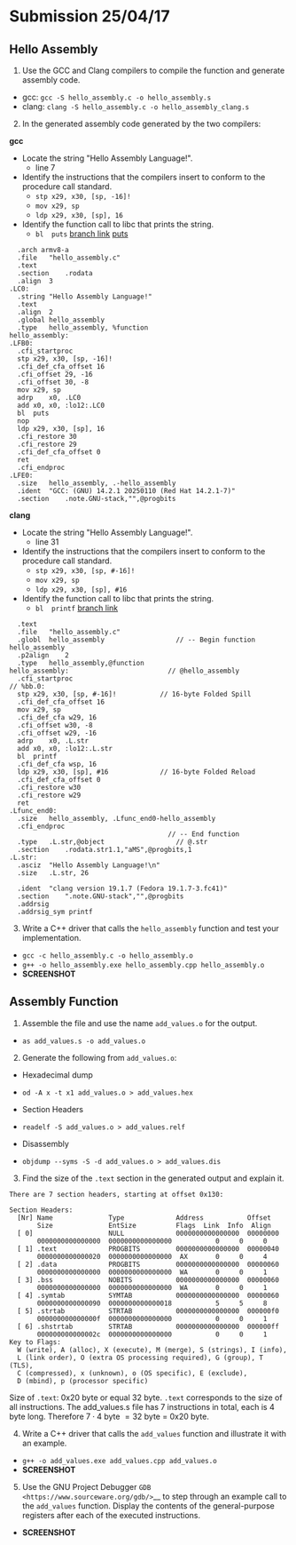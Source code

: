 Submission 25/04/17
===================

Hello Assembly
--------------

1) Use the GCC and Clang compilers to compile the function and generate assembly code.

- gcc: ``gcc -S hello_assembly.c -o hello_assembly.s``
- clang: ``clang -S hello_assembly.c -o hello_assembly_clang.s``

2) In the generated assembly code generated by the two compilers:

  **gcc**
  * Locate the string "Hello Assembly Language!".
    - line 7
  * Identify the instructions that the compilers insert to conform to the procedure call standard.
    - ``stp	x29, x30, [sp, -16]!``
    - ``mov	x29, sp``
    - ``ldp x29, x30, [sp], 16``
  * Identify the function call to libc that prints the string.
    - ``bl	puts`` [branch link](https://developer.arm.com/documentation/dui0379/e/arm-and-thumb-instructions/bl) [puts](https://pubs.opengroup.org/onlinepubs/009695399/functions/puts.html)
  ```
    .arch armv8-a
    .file	"hello_assembly.c"
    .text
    .section	.rodata
    .align	3
  .LC0:
    .string	"Hello Assembly Language!"
    .text
    .align	2
    .global	hello_assembly
    .type	hello_assembly, %function
  hello_assembly:
  .LFB0:
    .cfi_startproc
    stp	x29, x30, [sp, -16]!
    .cfi_def_cfa_offset 16
    .cfi_offset 29, -16
    .cfi_offset 30, -8
    mov	x29, sp
    adrp	x0, .LC0
    add	x0, x0, :lo12:.LC0
    bl	puts
    nop
    ldp	x29, x30, [sp], 16
    .cfi_restore 30
    .cfi_restore 29
    .cfi_def_cfa_offset 0
    ret
    .cfi_endproc
  .LFE0:
    .size	hello_assembly, .-hello_assembly
    .ident	"GCC: (GNU) 14.2.1 20250110 (Red Hat 14.2.1-7)"
    .section	.note.GNU-stack,"",@progbits
  ```
  **clang**
  * Locate the string "Hello Assembly Language!".
    - line 31
  * Identify the instructions that the compilers insert to conform to the procedure call standard.
    - ``stp	x29, x30, [sp, #-16]!``
    - ``mov	x29, sp``
    - ``ldp	x29, x30, [sp], #16``
  * Identify the function call to libc that prints the string.
    - ``bl	printf`` [branch link](https://developer.arm.com/documentation/dui0379/e/arm-and-thumb-instructions/bl)
  ```
    .text
    .file	"hello_assembly.c"
    .globl	hello_assembly                  // -- Begin function hello_assembly
    .p2align	2
    .type	hello_assembly,@function
  hello_assembly:                         // @hello_assembly
    .cfi_startproc
  // %bb.0:
    stp	x29, x30, [sp, #-16]!           // 16-byte Folded Spill
    .cfi_def_cfa_offset 16
    mov	x29, sp
    .cfi_def_cfa w29, 16
    .cfi_offset w30, -8
    .cfi_offset w29, -16
    adrp	x0, .L.str
    add	x0, x0, :lo12:.L.str
    bl	printf
    .cfi_def_cfa wsp, 16
    ldp	x29, x30, [sp], #16             // 16-byte Folded Reload
    .cfi_def_cfa_offset 0
    .cfi_restore w30
    .cfi_restore w29
    ret
  .Lfunc_end0:
    .size	hello_assembly, .Lfunc_end0-hello_assembly
    .cfi_endproc
                                          // -- End function
    .type	.L.str,@object                  // @.str
    .section	.rodata.str1.1,"aMS",@progbits,1
  .L.str:
    .asciz	"Hello Assembly Language!\n"
    .size	.L.str, 26

    .ident	"clang version 19.1.7 (Fedora 19.1.7-3.fc41)"
    .section	".note.GNU-stack","",@progbits
    .addrsig
    .addrsig_sym printf
  ```

3) Write a C++ driver that calls the ``hello_assembly`` function  and test your implementation.

- ``gcc -c hello_assembly.c -o hello_assembly.o``
- ``g++ -o hello_assembly.exe hello_assembly.cpp hello_assembly.o``
- **SCREENSHOT**


Assembly Function
-----------------

1) Assemble the file and use the name ``add_values.o`` for the output.

- ``as add_values.s -o add_values.o``

2) Generate the following from ``add_values.o``:

* Hexadecimal dump
- ``od -A x -t x1 add_values.o > add_values.hex``
* Section Headers
- ``readelf -S add_values.o > add_values.relf``
* Disassembly
- ``objdump --syms -S -d add_values.o > add_values.dis``

3) Find the size of the ``.text`` section in the generated output and explain it.

```
There are 7 section headers, starting at offset 0x130:

Section Headers:
  [Nr] Name              Type             Address           Offset
       Size              EntSize          Flags  Link  Info  Align
  [ 0]                   NULL             0000000000000000  00000000
       0000000000000000  0000000000000000           0     0     0
  [ 1] .text             PROGBITS         0000000000000000  00000040
       0000000000000020  0000000000000000  AX       0     0     4
  [ 2] .data             PROGBITS         0000000000000000  00000060
       0000000000000000  0000000000000000  WA       0     0     1
  [ 3] .bss              NOBITS           0000000000000000  00000060
       0000000000000000  0000000000000000  WA       0     0     1
  [ 4] .symtab           SYMTAB           0000000000000000  00000060
       0000000000000090  0000000000000018           5     5     8
  [ 5] .strtab           STRTAB           0000000000000000  000000f0
       000000000000000f  0000000000000000           0     0     1
  [ 6] .shstrtab         STRTAB           0000000000000000  000000ff
       000000000000002c  0000000000000000           0     0     1
Key to Flags:
  W (write), A (alloc), X (execute), M (merge), S (strings), I (info),
  L (link order), O (extra OS processing required), G (group), T (TLS),
  C (compressed), x (unknown), o (OS specific), E (exclude),
  D (mbind), p (processor specific)
```

Size of ``.text``: 0x20 byte or equal 32 byte. ``.text`` corresponds to the size of all instructions. The add_values.s file has 7 instructions in total, each is 4 byte long. Therefore $7 \cdot4$ byte $=32$ byte $=$ 0x20 byte.

4) Write a C++ driver that calls the ``add_values`` function and illustrate it with an example.

- ``g++ -o add_values.exe add_values.cpp add_values.o``
- **SCREENSHOT**

5) Use the GNU Project Debugger `GDB <https://www.sourceware.org/gdb/>`__ to step through an example call to the ``add_values`` function. Display the contents of the general-purpose registers after each of the executed instructions.

- **SCREENSHOT**
